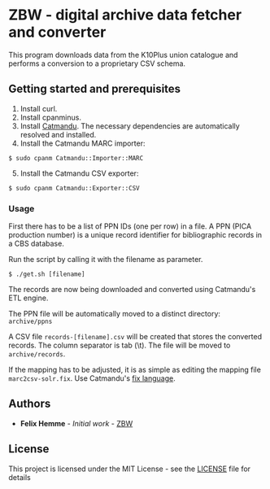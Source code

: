 # ZBW - digital archive data fetcher and converter

This program downloads data from the K10Plus union catalogue and performs a conversion to a proprietary CSV schema.

## Getting started and prerequisites

1. Install curl.
2. Install cpanminus.
3. Install [Catmandu](http://librecat.org/Catmandu/#installation). The necessary dependencies are automatically resolved and installed.
4. Install the Catmandu MARC importer:
```
$ sudo cpanm Catmandu::Importer::MARC
```
5. Install the Catmandu CSV exporter:
```
$ sudo cpanm Catmandu::Exporter::CSV
```

### Usage

First there has to be a list of PPN IDs (one per row) in a file. A PPN (PICA production number) is a unique record identifier for bibliographic records in a CBS database.

Run the script by calling it with the filename as parameter.

```
$ ./get.sh [filename]
```

The records are now being downloaded and converted using Catmandu's ETL engine.

The PPN file will be automatically moved to a distinct directory: ```archive/ppns```

A CSV file ```records-[filename].csv``` will be created that stores the converted records. The column separator is tab (\t). The file will be moved to ```archive/records```. 

If the mapping has to be adjusted, it is as simple as editing the mapping file ```marc2csv-solr.fix```. Use Catmandu's [fix language](https://github.com/LibreCat/Catmandu/wiki/Fix-language).

## Authors

* **Felix Hemme** - *Initial work* - [ZBW](https://zbw.eu/de/)

## License

This project is licensed under the MIT License - see the [LICENSE](LICENSE) file for details
